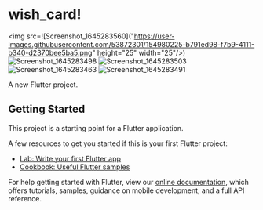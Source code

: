 # wish_card!

<img src=![Screenshot_1645283560]("https://user-images.githubusercontent.com/53872301/154980225-b791ed98-f7b9-4111-b340-d2370bee5ba5.png" height="25" width="25"/>)
![Screenshot_1645283498](https://user-images.githubusercontent.com/53872301/154980218-2f4380bb-7a46-4a7e-812a-8586b2b2b42b.png)
![Screenshot_1645283503](https://user-images.githubusercontent.com/53872301/154980222-fb4e1574-cf7c-45b7-8177-769824ed2058.png)
![Screenshot_1645283463](https://user-images.githubusercontent.com/53872301/154980198-f64eeb3a-9475-4567-acea-1d27ba74100b.png)
![Screenshot_1645283491](https://user-images.githubusercontent.com/53872301/154980209-73c2ff9a-ae83-421c-b9ed-57e6831d8573.png)
<div>


A new Flutter project.

## Getting Started

This project is a starting point for a Flutter application.

A few resources to get you started if this is your first Flutter project:

- [Lab: Write your first Flutter app](https://flutter.dev/docs/get-started/codelab)
- [Cookbook: Useful Flutter samples](https://flutter.dev/docs/cookbook)

For help getting started with Flutter, view our
[online documentation](https://flutter.dev/docs), which offers tutorials,
samples, guidance on mobile development, and a full API reference.
